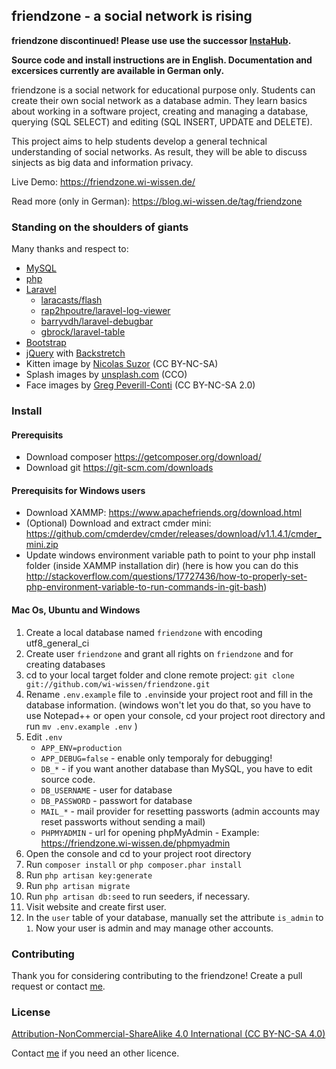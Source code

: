 ﻿## friendzone - a social network is rising

**friendzone discontinued! Please use use the successor [InstaHub](https://github.com/wi-wissen/InstaHub).** 

**Source code and install instructions are in English. Documentation and excersices currently are available in German only.**

friendzone is a social network for educational purpose only. Students can create their own social network as a database admin. They learn basics about working in a software project, creating and managing a database, querying (SQL SELECT) and editing (SQL INSERT, UPDATE and DELETE).

This project aims to help students develop a general technical understanding of social networks. As result, they will be able to discuss sinjects as big data and information privacy.

Live Demo: https://friendzone.wi-wissen.de/

Read more (only in German): https://blog.wi-wissen.de/tag/friendzone

### Standing on the shoulders of giants

Many thanks and respect to:

- [MySQL](https://www.mysql.com/)
- [php](http://php.net/)
- [Laravel](https://laravel.com/)
	- [laracasts/flash](https://github.com/laracasts/flash)
	- [rap2hpoutre/laravel-log-viewer](https://github.com/rap2hpoutre/laravel-log-viewer)
	- [barryvdh/laravel-debugbar](https://github.com/barryvdh/laravel-debugbar)
	- [gbrock/laravel-table ](https://github.com/gbrock/laravel-table)
- [Bootstrap](http://bootstrap.com/)
- [jQuery](https://jquery.com/) with [Backstretch](https://github.com/jquery-backstretch/jquery-backstretch)
- Kitten image by [Nicolas Suzor](https://www.flickr.com/photos/nicsuzor/) (CC BY-NC-SA)
- Splash images by [unsplash.com](https://unsplash.com/) (CCO)
- Face images by [Greg Peverill-Conti](https://www.flickr.com/photos/gregpc/) (CC BY-NC-SA 2.0)

### Install

#### Prerequisits 

- Download composer https://getcomposer.org/download/
- Download git https://git-scm.com/downloads

#### Prerequisits for Windows users

- Download XAMMP: https://www.apachefriends.org/download.html
- (Optional) Download and extract cmder mini: https://github.com/cmderdev/cmder/releases/download/v1.1.4.1/cmder_mini.zip
- Update windows environment variable path to point to your php install folder (inside XAMMP installation dir) (here is how you can do this http://stackoverflow.com/questions/17727436/how-to-properly-set-php-environment-variable-to-run-commands-in-git-bash)

#### Mac Os, Ubuntu and Windows

1. Create a local database named `friendzone`  with encoding utf8_general_ci 
2. Create user `friendzone` and grant all rights on `friendzone` and for creating databases
3. cd to your local target folder and clone remote project: `git clone git://github.com/wi-wissen/friendzone.git`
4. Rename `.env.example` file to `.env`inside your project root and fill in the database information.
  (windows won't let you do that, so you have to use Notepad++ or open your console, cd your project root directory and run `mv .env.example .env` )
5. Edit `.env`
    - `APP_ENV=production`
    - `APP_DEBUG=false` - enable only temporaly for debugging!
    -  `DB_*` - if you want another database than MySQL, you have to edit source code.
    - `DB_USERNAME` - user for database
    - `DB_PASSWORD` - passwort for database
    - `MAIL_*` - mail provider for resetting passworts (admin accounts may reset passworts without sending a mail)
    - `PHPMYADMIN` - url for opening phpMyAdmin - Example: https://friendzone.wi-wissen.de/phpmyadmin
6. Open the console and cd to your project root directory
7. Run `composer install` or ```php composer.phar install```
8. Run `php artisan key:generate` 
9. Run `php artisan migrate`
10. Run `php artisan db:seed` to run seeders, if necessary.
11. Visit website and create first user.
12. In the `user` table of your database, manually set the attribute  `is_admin` to `1`. Now your user is admin and may manage other accounts.

### Contributing
Thank you for considering contributing to the friendzone! Create a pull request or contact [me](https://wi-wissen.de/contact.php).

### License
[Attribution-NonCommercial-ShareAlike 4.0 International (CC BY-NC-SA 4.0)](https://creativecommons.org/licenses/by-nc-sa/4.0/)

Contact [me](https://wi-wissen.de/contact.php) if you need an other licence. 